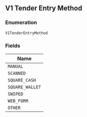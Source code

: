 ## V1 Tender Entry Method

### Enumeration

`V1TenderEntryMethod`

### Fields

| Name |
|  --- |
| `MANUAL` |
| `SCANNED` |
| `SQUARE_CASH` |
| `SQUARE_WALLET` |
| `SWIPED` |
| `WEB_FORM` |
| `OTHER` |

